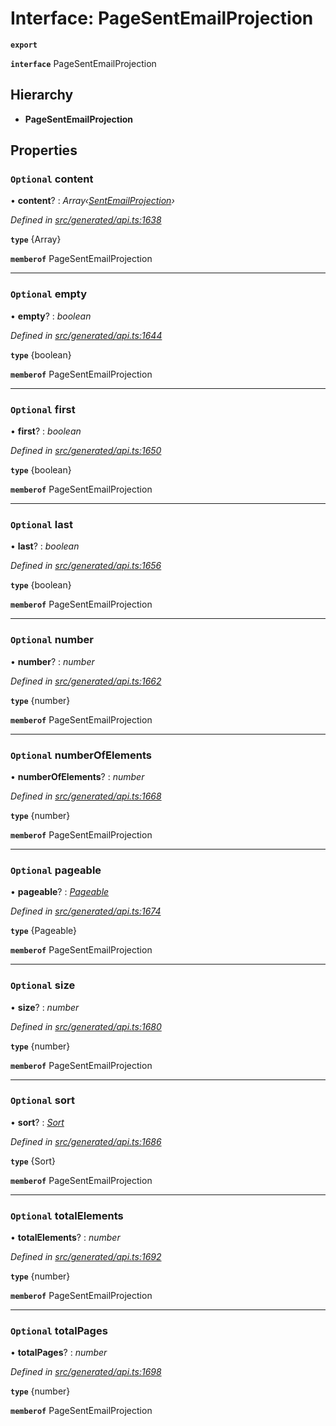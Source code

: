 # Interface: PageSentEmailProjection

**`export`** 

**`interface`** PageSentEmailProjection

## Hierarchy

* **PageSentEmailProjection**

## Properties

### `Optional` content

• **content**? : *Array‹[SentEmailProjection](_generated_api_.sentemailprojection.md)›*

*Defined in [src/generated/api.ts:1638](https://github.com/mailslurp/mailslurp-client/blob/2f39d3c/src/generated/api.ts#L1638)*

**`type`** {Array<SentEmailProjection>}

**`memberof`** PageSentEmailProjection

___

### `Optional` empty

• **empty**? : *boolean*

*Defined in [src/generated/api.ts:1644](https://github.com/mailslurp/mailslurp-client/blob/2f39d3c/src/generated/api.ts#L1644)*

**`type`** {boolean}

**`memberof`** PageSentEmailProjection

___

### `Optional` first

• **first**? : *boolean*

*Defined in [src/generated/api.ts:1650](https://github.com/mailslurp/mailslurp-client/blob/2f39d3c/src/generated/api.ts#L1650)*

**`type`** {boolean}

**`memberof`** PageSentEmailProjection

___

### `Optional` last

• **last**? : *boolean*

*Defined in [src/generated/api.ts:1656](https://github.com/mailslurp/mailslurp-client/blob/2f39d3c/src/generated/api.ts#L1656)*

**`type`** {boolean}

**`memberof`** PageSentEmailProjection

___

### `Optional` number

• **number**? : *number*

*Defined in [src/generated/api.ts:1662](https://github.com/mailslurp/mailslurp-client/blob/2f39d3c/src/generated/api.ts#L1662)*

**`type`** {number}

**`memberof`** PageSentEmailProjection

___

### `Optional` numberOfElements

• **numberOfElements**? : *number*

*Defined in [src/generated/api.ts:1668](https://github.com/mailslurp/mailslurp-client/blob/2f39d3c/src/generated/api.ts#L1668)*

**`type`** {number}

**`memberof`** PageSentEmailProjection

___

### `Optional` pageable

• **pageable**? : *[Pageable](_generated_api_.pageable.md)*

*Defined in [src/generated/api.ts:1674](https://github.com/mailslurp/mailslurp-client/blob/2f39d3c/src/generated/api.ts#L1674)*

**`type`** {Pageable}

**`memberof`** PageSentEmailProjection

___

### `Optional` size

• **size**? : *number*

*Defined in [src/generated/api.ts:1680](https://github.com/mailslurp/mailslurp-client/blob/2f39d3c/src/generated/api.ts#L1680)*

**`type`** {number}

**`memberof`** PageSentEmailProjection

___

### `Optional` sort

• **sort**? : *[Sort](_generated_api_.sort.md)*

*Defined in [src/generated/api.ts:1686](https://github.com/mailslurp/mailslurp-client/blob/2f39d3c/src/generated/api.ts#L1686)*

**`type`** {Sort}

**`memberof`** PageSentEmailProjection

___

### `Optional` totalElements

• **totalElements**? : *number*

*Defined in [src/generated/api.ts:1692](https://github.com/mailslurp/mailslurp-client/blob/2f39d3c/src/generated/api.ts#L1692)*

**`type`** {number}

**`memberof`** PageSentEmailProjection

___

### `Optional` totalPages

• **totalPages**? : *number*

*Defined in [src/generated/api.ts:1698](https://github.com/mailslurp/mailslurp-client/blob/2f39d3c/src/generated/api.ts#L1698)*

**`type`** {number}

**`memberof`** PageSentEmailProjection
